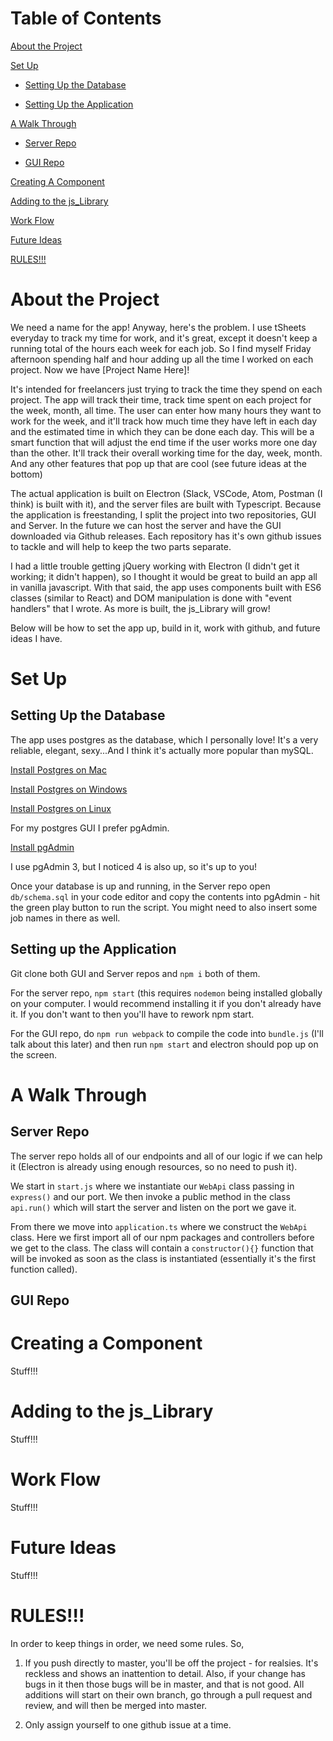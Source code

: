 # Table of Contents

[About the Project](https://github.com/TheTimeCo-op/README/blob/master/README.md#about-the-application)

[Set Up](https://github.com/TheTimeCo-op/README/blob/master/README.md#set-up)

 - [Setting Up the Database](https://github.com/TheTimeCo-op/README/blob/master/README.md#setting-up-the-database)
 
 - [Setting Up the Application](https://github.com/TheTimeCo-op/README/blob/master/README.md#setting-up-the-application)
 
[A Walk Through](https://github.com/TheTimeCo-op/README/blob/master/README.md#a-walk-through)

 - [Server Repo](https://github.com/TheTimeCo-op/README/blob/master/README.md#server-repo)
 
 - [GUI Repo](https://github.com/TheTimeCo-op/README/blob/master/README.md#gui-repo)
 
[Creating A Component](https://github.com/TheTimeCo-op/README/blob/master/README.md#creating-a-component)

[Adding to the js_Library](https://github.com/TheTimeCo-op/README/blob/master/README.md#adding-to-the-js_Library)

[Work Flow](https://github.com/TheTimeCo-op/README/blob/master/README.md#work-flow)

[Future Ideas](https://github.com/TheTimeCo-op/README/blob/master/README.md#future-ideas)

[RULES!!!](https://github.com/TheTimeCo-op/README/blob/master/README.md#rules)

# About the Project

  We need a name for the app! Anyway, here's the problem. I use tSheets everyday to track my time for work, and it's great, except it doesn't keep a running total of the hours each week for each job. So I find myself Friday afternoon spending half and hour adding up all the time I worked on each project. Now we have [Project Name Here]! 
  
  It's intended for freelancers just trying to track the time they spend on each project. The app will track their time, track time spent on each project for the week, month, all time. The user can enter how many hours they want to work for the week, and it'll track how much time they have left in each day and the estimated time in which they can be done each day. This will be a smart function that will adjust the end time if the user works more one day than the other. It'll track their overall working time for the day, week, month. And any other features that pop up that are cool (see future ideas at the bottom)
  
  The actual application is built on Electron (Slack, VSCode, Atom, Postman (I think) is built with it), and the server files are built with Typescript. Because the application is freestanding, I split the project into two repositories, GUI and Server. In the future we can host the server and have the GUI downloaded via Github releases. Each repository has it's own github issues to tackle and will help to keep the two parts separate. 
  
  I had a little trouble getting jQuery working with Electron (I didn't get it working; it didn't happen), so I thought it would be great to build an app all in vanilla javascript. With that said, the app uses components built with ES6 classes (similar to React) and DOM manipulation is done with "event handlers" that I wrote. As more is built, the js_Library will grow! 

Below will be how to set the app up, build in it, work with github, and future ideas I have.

# Set Up


   ## Setting Up the Database

   The app uses postgres as the database, which I personally love! It's a very reliable, elegant, sexy...And I think it's actually more popular than mySQL. 
 
   [Install Postgres on Mac](https://www.postgresql.org/download/macosx/)
   
   [Install Postgres on Windows](https://www.postgresql.org/download/windows/)
   
   [Install Postgres on Linux](https://www.postgresql.org/download/)
    
   For my postgres GUI I prefer pgAdmin. 

   [Install pgAdmin](https://www.pgadmin.org/download/)
    
   I use pgAdmin 3, but I noticed 4 is also up, so it's up to you! 
    
   Once your database is up and running, in the Server repo open `db/schema.sql` in your code editor and copy the contents into pgAdmin - hit the green play button to run the script. You might need to also insert some job names in there as well.
    
   ## Setting up the Application

   Git clone both GUI and Server repos and `npm i` both of them. 
   
   For the server repo, `npm start` (this requires `nodemon` being installed globally on your computer. I would recommend installing it if you don't already have it. If you don't want to then you'll have to rework npm start. 
   
   For the GUI repo, do `npm run webpack` to compile the code into `bundle.js` (I'll talk about this later) and then run `npm start` and electron should pop up on the screen.

# A Walk Through

   ## Server Repo
   
   The server repo holds all of our endpoints and all of our logic if we can help it (Electron is already using enough resources, so no need to push it). 
   
   We start in `start.js` where we instantiate our `WebApi` class passing in `express()` and our port. We then invoke a public method in the class `api.run()` which will start the server and listen on the port we gave it. 

  From there we move into `application.ts` where we construct the `WebApi` class. Here we first import all of our npm packages and controllers before we get to the class. The class will contain a `constructor(){}` function that will be invoked as soon as the class is instantiated (essentially it's the first function called). 
   
   ## GUI Repo
   
   

# Creating a Component

  Stuff!!!

# Adding to the js_Library

  Stuff!!!

# Work Flow

  Stuff!!!

# Future Ideas

  Stuff!!!
  
# RULES!!!

  In order to keep things in order, we need some rules. So,
  
  1. If you push directly to master, you'll be off the project - for realsies. It's reckless and shows an inattention to detail. Also, if your change has bugs in it then those bugs will be in master, and that is not good. All additions will start on their own branch, go through a pull request and review, and will then be merged into master. 
  
  2. Only assign yourself to one github issue at a time.
